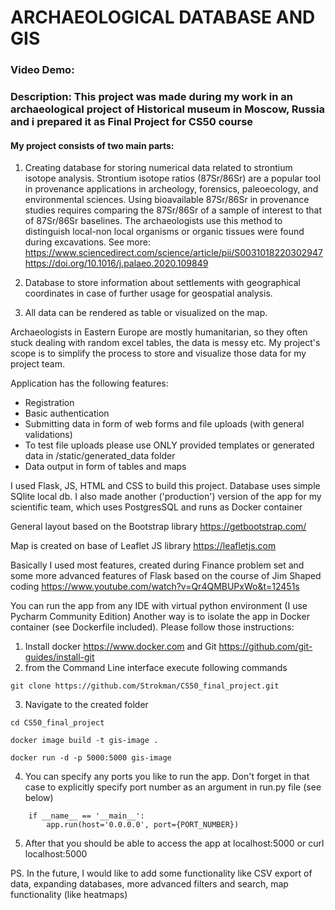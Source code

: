 # ARCHAEOLOGICAL DATABASE AND GIS
### Video Demo:  <URL HERE>
### Description: This project was made during my work in an archaeological project of Historical museum in Moscow, Russia and i prepared it as Final Project for CS50 course

#### My project consists of two main parts:
1. Creating database for storing numerical data related to strontium isotope analysis.
Strontium isotope ratios (87Sr/86Sr) are a popular tool in provenance applications in 
archeology, forensics, paleoecology, and environmental sciences.
Using bioavailable 87Sr/86Sr in provenance studies requires comparing the 87Sr/86Sr of a sample of interest
to that of 87Sr/86Sr baselines. The archaeologists use this method to distinguish local-non local organisms or organic
tissues were found during excavations.
See more: 
https://www.sciencedirect.com/science/article/pii/S0031018220302947
https://doi.org/10.1016/j.palaeo.2020.109849

2. Database to store information about settlements with geographical coordinates in case of further usage for
geospatial analysis.

3. All data can be rendered as table or visualized on the map.


Archaeologists in Eastern Europe are mostly humanitarian, so they often stuck dealing with random excel tables,
the data is messy etc. My project's scope is to simplify
the process to store and visualize those data for my project team.

Application has the following features:

* Registration
* Basic authentication
* Submitting data in form of web forms and file uploads (with general validations)
* To test file uploads please use ONLY provided templates or generated data in /static/generated_data folder
* Data output in form of tables and maps


I used Flask, JS, HTML and CSS to build this project. Database uses simple SQlite local db.
I also made another ('production') version of the app for my scientific team, which uses PostgresSQL 
and runs as Docker container

General layout based on the Bootstrap library
https://getbootstrap.com/

Map is created on base of Leaflet JS library
https://leafletjs.com

Basically I used most features, created during Finance problem set and 
some more advanced features of Flask based on the course of Jim Shaped coding
https://www.youtube.com/watch?v=Qr4QMBUPxWo&t=12451s

You can run the app from any IDE with virtual python environment (I use Pycharm Community Edition)
Another way is to isolate the app in Docker container (see Dockerfile included).
Please follow those instructions:

1. Install docker https://www.docker.com and Git https://github.com/git-guides/install-git
2. from the Command Line interface execute following commands
```
git clone https://github.com/Strokman/CS50_final_project.git
```
3. Navigate to the created folder
```
cd CS50_final_project
```
```
docker image build -t gis-image .
```
```
docker run -d -p 5000:5000 gis-image
```

4. You can specify any ports you like to run the app. Don't forget in that case to explicitly specify port number 
as an argument in run.py file (see below)
```
    if __name__ == '__main__':
        app.run(host='0.0.0.0', port={PORT_NUMBER})
```

5. After that you should be able to access the app at localhost:5000 or curl localhost:5000

PS. In the future, I would like to add some functionality like CSV export of data, expanding databases,
more advanced filters and search, map functionality (like heatmaps)

